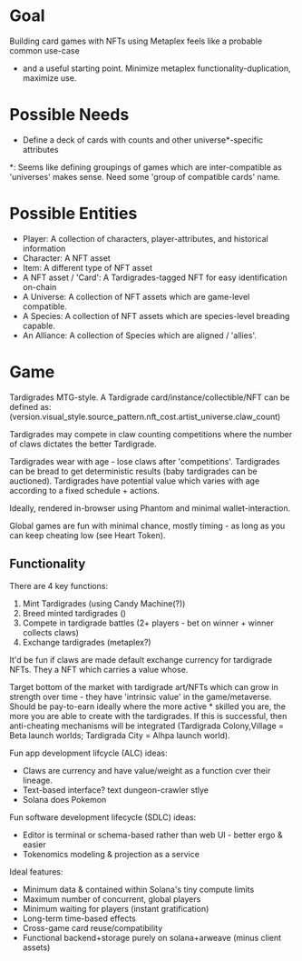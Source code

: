 # Goal
Building card games with NFTs using Metaplex feels like a probable common use-case
- and a useful starting point. Minimize metaplex functionality-duplication, maximize use.

# Possible Needs
* Define a deck of cards with counts and other universe*-specific attributes

*: Seems like defining groupings of games which are inter-compatible as 'universes'
makes sense. Need some 'group of compatible cards' name.

# Possible Entities
* Player: A collection of characters, player-attributes, and historical information
* Character: A NFT asset
* Item: A different type of NFT asset
* A NFT asset / 'Card': A Tardigrades-tagged NFT for easy identification on-chain
* A Universe: A collection of NFT assets which are game-level compatible.
* A Species: A collection of NFT assets which are species-level breading capable.
* An Alliance: A collection of Species which are aligned / 'allies'.

# Game
Tardigrades MTG-style. 
A Tardigrade card/instance/collectible/NFT can be defined as:
(version.visual_style.source_pattern.nft_cost.artist_universe.claw_count)

Tardigrades may compete in claw counting competitions where the number of claws dictates
the better Tardigrade.

Tardigrades wear with age - lose claws after 'competitions'. Tardigrades can be bread
to get deterministic results (baby tardigrades can be auctioned). Tardigrades have
potential value which varies with age according to a fixed schedule + actions.

Ideally, rendered in-browser using Phantom and minimal wallet-interaction.

Global games are fun with minimal chance, mostly timing - as long as you can keep
cheating low (see Heart Token).

## Functionality
There are 4 key functions:
1) Mint Tardigrades (using Candy Machine(?))
2) Breed minted tardigrades ()
3) Compete in tardigrade battles (2+ players - bet on winner + winner collects claws)
4) Exchange tardigrades (metaplex?)

It'd be fun if claws are made default exchange currency for tardigrade NFTs. They a
NFT which carries a value whose.

Target bottom of the market with tardigrade art/NFTs which can grow in strength over
time - they have 'intrinsic value' in the game/metaverse. Should be pay-to-earn
ideally where the more active * skilled you are, the more you are able to create with
the tardigrades. If this is successful, then anti-cheating mechanisms will be
integrated (Tardigrada Colony,Village = Beta launch worlds; Tardigrada City = Alhpa launch world).

Fun app development lifcycle (ALC) ideas:
* Claws are currency and have value/weight as a function cver their lineage.
* Text-based interface? text dungeon-crawler stlye
* Solana does Pokemon

Fun software development lifecycle (SDLC) ideas:
* Editor is terminal or schema-based rather than web UI - better ergo & easier
* Tokenomics modeling & projection as a service

Ideal features:
* Minimum data & contained within Solana's tiny compute limits
* Maximum number of concurrent, global players
* Minimum waiting for players (instant gratification)
* Long-term time-based effects
* Cross-game card reuse/compatibility
* Functional backend+storage purely on solana+arweave (minus client assets)

